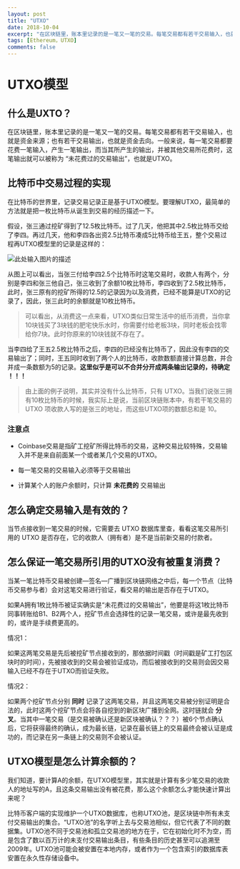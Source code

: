 ```yaml
---
layout: post
title: "UTXO"
date: 2018-10-04
excerpt: "在区块链里，账本里记录的是一笔又一笔的交易。每笔交易都有若干交易输入，也就是资金来源；也有若干交易输出，也就是资金去向。一般来说，每一笔交易都要花费一笔输入，产生一笔输出，而当其所产生的输出，并被其他交易所花费时，这笔输出就可以被称为 “未花费过的交易输出”，也就是UTXO。"
tags: [Ethereum，UTXO]
comments: false
---
```


# UTXO模型

## 什么是UXTO？

在区块链里，账本里记录的是一笔又一笔的交易。每笔交易都有若干交易输入，也就是资金来源；也有若干交易输出，也就是资金去向。一般来说，每一笔交易都要花费一笔输入，产生一笔输出，而当其所产生的输出，并被其他交易所花费时，这笔输出就可以被称为 “未花费过的交易输出”，也就是UTXO。

## 比特币中交易过程的实现

在比特币的世界里，记录交易记录正是基于UTXO模型。要理解UTXO，最简单的方法就是把一枚比特币从诞生到交易的经历描述一下。

假设，张三通过挖矿得到了12.5枚比特币。过了几天，他把其中2.5枚比特币交给了李四。再过几天，他和李四各出资2.5比特币凑成5比特币给王五，整个交易过程再UTXO模型里的记录是这样的：

![此处输入图片的描述][1]

从图上可以看出，当张三付给李四2.5个比特币时这笔交易时，收款人有两个，分别是李四和张三他自己，张三收到了余额10枚比特币，李四收到了2.5枚比特币，此时，张三原有的挖矿所得的12.5的记录因为以及消费，已经不能算是UTXO的记录了，因此，张三此时的余额就是10枚比特币。

> 可以看出，从消费这一点来看，UTXO类似日常生活中的纸币消费，当你拿10块钱买了3块钱的肥宅快乐水时，你需要付给老板3块，同时老板会找零给你7块。此时你原来的10块钱就不存在了。

当李四给了王五2.5枚比特币之后，李四的已经没有比特币了，因此没有李四的交易输出了；同时，王五同时收到了两个人的比特币，收款数额直接计算总数，并合并成一条数额为5的记录。**这里似乎是可以不合并分开成两条输出记录的，待确定 ！！！**

> 由上面的例子说明，其实并没有什么比特币，只有 UTXO。当我们说张三拥有10枚比特币的时候，我实际上是说，当前区块链账本中，有若干笔交易的UTXO 项收款人写的是张三的地址，而这些UTXO项的数额总和是 10。

### 注意点

* Coinbase交易是指矿工挖矿所得比特币的交易，这种交易比较特殊，交易输入并不是来自前面某一个或者某几个交易的UTXO。

* 每一笔交易的交易输入必须等于交易输出

* 计算某个人的账户余额时，只计算 **未花费的** 交易输出

## 怎么确定交易输入是有效的？

当节点接收到一笔交易的时候，它需要去 UTXO 数据库里查，看看这笔交易所引用的 UTXO 是否存在，它的收款人（拥有者）是不是当前新交易的付款者。

## 怎么保证一笔交易所引用的UTXO没有被重复消费？

当某一笔比特币交易被创建—签名—广播到区块链网络之中后，每一个节点（比特币交易参与者）会对这笔交易进行验证，看交易的输出是否存在于UTXO。

如果A拥有1枚比特币被证实确实是“未花费过的交易输出”，他要是将这1枚比特币同事转账给B1、B2两个人，挖矿节点会选择性的记录一笔交易，或许是最先收到的，或许是手续费更高的。

情况1：
    
如果这两笔交易是先后被挖矿节点接收到的，那依据时间戳（时间戳是矿工打包区块时的时间），先被接收到的交易会被验证成功，而后被接收到的交易则会因交易输入已经不存在于UTXO而验证失败。

情况2：

如果两个挖矿节点分别 **同时** 记录了这两笔交易，并且这两笔交易被分别证明是合法的，此时这两个挖矿节点会将各自挖到的新区块广播到全网。这时链就会 **分叉**。当其中一笔交易（是交易被确认还是新区块被确认？？？）被6个节点确认后，它将获得最终的确认，成为最长链，记录在最长链上的交易最终会被认证是成功的，而记录在另一条链上的交易则不会被认证。

## UTXO模型是怎么计算余额的？

我们知道，要计算A的余额，在UTXO模型里，其实就是计算有多少笔交易的收款人的地址写的A，且这条交易输出没有被花费，那么这个余额怎么才能快速计算出来呢？

比特币客户端的实现维护一个UTXO数据库，也称UTXO池，是区块链中所有未支付交易输出的集合。“UTXO池”的名字听上去与交易池相似，但它代表了不同的数据集。UTXO池不同于交易池和孤立交易池的地方在于，它在初始化时不为空，而是包含了数以百万计的未支付交易输出条目，有些条目的历史甚至可以追溯至2009年。UTXO池可能会被安置在本地内存，或者作为一个包含索引的数据库表安置在永久性存储设备中。

  [1]: https://camo.githubusercontent.com/ae0ba5ef28f5390fa49d22007bf9673b78cc0baf/687474703a2f2f386274632e636f6d2f646174612f6174746163686d656e742f706f7274616c2f3230313730322f30332f313430343437716537766f33767437673232736c65762e6a7067

